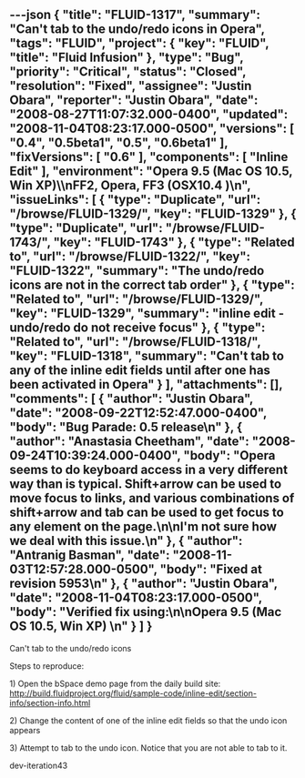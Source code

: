 ---json
{
  "title": "FLUID-1317",
  "summary": "Can't tab to the undo/redo icons in Opera",
  "tags": "FLUID",
  "project": {
    "key": "FLUID",
    "title": "Fluid Infusion"
  },
  "type": "Bug",
  "priority": "Critical",
  "status": "Closed",
  "resolution": "Fixed",
  "assignee": "Justin Obara",
  "reporter": "Justin Obara",
  "date": "2008-08-27T11:07:32.000-0400",
  "updated": "2008-11-04T08:23:17.000-0500",
  "versions": [
    "0.4",
    "0.5beta1",
    "0.5",
    "0.6beta1"
  ],
  "fixVersions": [
    "0.6"
  ],
  "components": [
    "Inline Edit"
  ],
  "environment": "Opera 9.5 (Mac OS 10.5, Win XP)\\\nFF2, Opera, FF3 (OSX10.4 )\n",
  "issueLinks": [
    {
      "type": "Duplicate",
      "url": "/browse/FLUID-1329/",
      "key": "FLUID-1329"
    },
    {
      "type": "Duplicate",
      "url": "/browse/FLUID-1743/",
      "key": "FLUID-1743"
    },
    {
      "type": "Related to",
      "url": "/browse/FLUID-1322/",
      "key": "FLUID-1322",
      "summary": "The undo/redo icons are not in the correct tab order"
    },
    {
      "type": "Related to",
      "url": "/browse/FLUID-1329/",
      "key": "FLUID-1329",
      "summary": "inline edit - undo/redo  do not receive focus"
    },
    {
      "type": "Related to",
      "url": "/browse/FLUID-1318/",
      "key": "FLUID-1318",
      "summary": "Can't tab to any of the inline edit fields until after one has been activated in Opera"
    }
  ],
  "attachments": [],
  "comments": [
    {
      "author": "Justin Obara",
      "date": "2008-09-22T12:52:47.000-0400",
      "body": "Bug Parade: 0.5 release\n"
    },
    {
      "author": "Anastasia Cheetham",
      "date": "2008-09-24T10:39:24.000-0400",
      "body": "Opera seems to do keyboard access in a very different way than is typical. Shift+arrow can be used to move focus to links, and various combinations of shift+arrow and tab can be used to get focus to any element on the page.\n\nI'm not sure how we deal with this issue.\n"
    },
    {
      "author": "Antranig Basman",
      "date": "2008-11-03T12:57:28.000-0500",
      "body": "Fixed at revision 5953\n"
    },
    {
      "author": "Justin Obara",
      "date": "2008-11-04T08:23:17.000-0500",
      "body": "Verified fix using:\n\nOpera 9.5 (Mac OS 10.5, Win XP)&#x20;\n"
    }
  ]
}
---
Can't tab to the undo/redo icons

Steps to reproduce:

1\) Open the bSpace demo page from the daily build site:\
<http://build.fluidproject.org/fluid/sample-code/inline-edit/section-info/section-info.html>

2\) Change the content of one of the inline edit fields so that the undo icon appears

3\) Attempt to tab to the undo icon. Notice that you are not able to tab to it.

dev-iteration43

        